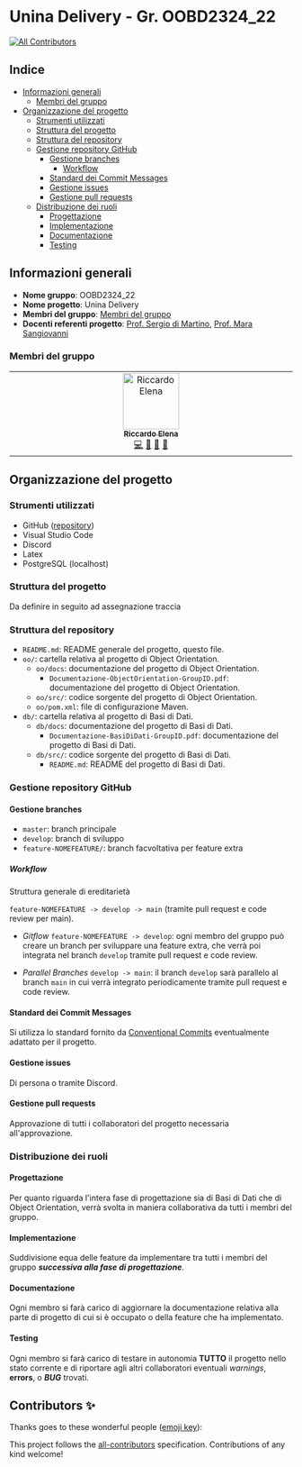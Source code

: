 # Unina Delivery - Gr. OOBD2324_22

<!-- ALL-CONTRIBUTORS-BADGE:START - Do not remove or modify this section -->

[![All Contributors](https://img.shields.io/badge/all_contributors-1-orange.svg?style=flat-square)](#contributors-)

<!-- ALL-CONTRIBUTORS-BADGE:END -->

## Indice

- [Informazioni generali](#informazioni-generali)
  - [Membri del gruppo](#membri-del-gruppo)
- [Organizzazione del progetto](#organizzazione-del-progetto)
  - [Strumenti utilizzati](#strumenti-utilizzati)
  - [Struttura del progetto](#struttura-del-progetto)
  - [Struttura del repository](#struttura-del-repository)
  - [Gestione repository GitHub](#gestione-repository-GitHub)
    - [Gestione branches](#gestione-branches)
      - [Workflow](#workflow)
    - [Standard dei Commit Messages](#standard-dei-commit-messages)
    - [Gestione issues](#gestione-issues)
    - [Gestione pull requests](#gestione-pull-requests)
  - [Distribuzione dei ruoli](#distribuzione-dei-ruoli)
    - [Progettazione](#progettazione)
    - [Implementazione](#implementazione)
    - [Documentazione](#documentazione)
    - [Testing](#testing)

## Informazioni generali

- **Nome gruppo**: OOBD2324_22
- **Nome progetto**: Unina Delivery
- **Membri del gruppo**: [Membri del gruppo](#membri-del-gruppo)
- **Docenti referenti progetto**: [Prof. Sergio di Martino](https://www.docenti.unina.it/#!/professor/53455247494f4449204d415254494e4f444d5253524737364232364638333952/riferimenti), [Prof. Mara Sangiovanni](https://www.docenti.unina.it/#!/professor/4d41524153414e47494f56414e4e49534e474d524137354c34314638333949/riferimenti)

### Membri del gruppo

<!-- ALL-CONTRIBUTORS-LIST:START - Do not remove or modify this section -->
<!-- prettier-ignore-start -->
<!-- markdownlint-disable -->
<table>
  <tbody>
    <tr>
      <td align="center" valign="top" width="14.28%"><a href="https://GitHub.com/RiccardoElena"><img src="https://avatars.GitHubusercontent.com/u/23059036?v=4?s=100" width="100px;" alt="Riccardo Elena"/><br /><sub><b>Riccardo Elena</b></sub></a><br /><a href="https://GitHub.com/RiccardoElena/UninaDelivery-OOBD2324-22/commits?author=RiccardoElena" title="Code">💻</a> <a href="#data-RiccardoElena" title="Data">🔣</a> <a href="https://GitHub.com/RiccardoElena/UninaDelivery-OOBD2324-22/commits?author=RiccardoElena" title="Documentation">📖</a> <a href="#ideas-RiccardoElena" title="Ideas, Planning, & Feedback">🤔</a></td>
    </tr>
  </tbody>
</table>

<!-- markdownlint-restore -->
<!-- prettier-ignore-end -->

<!-- ALL-CONTRIBUTORS-LIST:END -->

## Organizzazione del progetto

### Strumenti utilizzati

- GitHub ([repository](https://www.youtube.com/watch?v=p7YXXieghto))
- Visual Studio Code
- Discord
- Latex
- PostgreSQL (localhost)

### Struttura del progetto

Da definire in seguito ad assegnazione traccia

### Struttura del repository

- `README.md`: README generale del progetto, questo file.
- `oo/`: cartella relativa al progetto di Object Orientation.
  - `oo/docs`: documentazione del progetto di Object Orientation.
    - `Documentazione-ObjectOrientation-GroupID.pdf`: documentazione del progetto di Object Orientation.
  - `oo/src/`: codice sorgente del progetto di Object Orientation.
  - `oo/pom.xml`: file di configurazione Maven.
- `db/`: cartella relativa al progetto di Basi di Dati.
  - `db/docs`: documentazione del progetto di Basi di Dati.
    - `Documentazione-BasiDiDati-GroupID.pdf`: documentazione del progetto di Basi di Dati.
  - `db/src/`: codice sorgente del progetto di Basi di Dati.
    - `README.md`: README del progetto di Basi di Dati.

### Gestione repository GitHub

#### Gestione branches

- `master`: branch principale
- `develop`: branch di sviluppo
- `feature-NOMEFEATURE/`: branch facvoltativa per feature extra

##### Workflow

Struttura generale di ereditarietà

`feature-NOMEFEATURE -> develop -> main` (tramite pull request e code review per main).

- _Gitflow_ `feature-NOMEFEATURE -> develop`: ogni membro del gruppo può creare un branch per sviluppare una feature extra, che verrà poi integrata nel branch `develop` tramite pull request e code review.

- _Parallel Branches_ `develop -> main`: il branch `develop` sarà parallelo al branch `main` in cui verrà integrato periodicamente tramite pull request e code review.

#### Standard dei Commit Messages

Si utilizza lo standard fornito da [Conventional Commits](https://www.conventionalcommits.org/en/v1.0.0/) eventualmente adattato per il progetto.

#### Gestione issues

Di persona o tramite Discord.

#### Gestione pull requests

Approvazione di tutti i collaboratori del progetto necessaria all'approvazione.

### Distribuzione dei ruoli

#### Progettazione

Per quanto riguarda l'intera fase di progettazione sia di Basi di Dati che di Object Orientation, verrà svolta in maniera collaborativa da tutti i membri del gruppo.

#### Implementazione

Suddivisione equa delle feature da implementare tra tutti i membri del gruppo **_successiva alla fase di progettazione_**.

#### Documentazione

Ogni membro si farà carico di aggiornare la documentazione relativa alla parte di progetto di cui si è occupato o della feature che ha implementato.

#### Testing

Ogni membro si farà carico di testare in autonomia **TUTTO** il progetto nello stato corrente e di riportare agli altri collaboratori eventuali _warnings_, **errors**, o **_BUG_** trovati.

## Contributors ✨

Thanks goes to these wonderful people ([emoji key](https://allcontributors.org/docs/en/emoji-key)):

<!-- ALL-CONTRIBUTORS-LIST:START - Do not remove or modify this section -->
<!-- prettier-ignore-start -->
<!-- markdownlint-disable -->
<!-- markdownlint-restore -->
<!-- prettier-ignore-end -->

<!-- ALL-CONTRIBUTORS-LIST:END -->

This project follows the [all-contributors](https://GitHub.com/all-contributors/all-contributors) specification. Contributions of any kind welcome!
